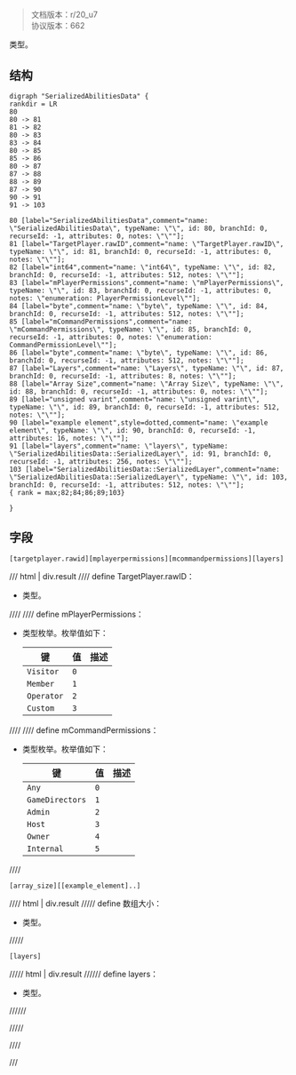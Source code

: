 # <!-- md:samp SerializedAbilitiesData -->

> 文档版本：r/20_u7<br/>协议版本：662

<!-- md:samp SerializedAbilitiesData -->类型。

## 结构

```viz
digraph "SerializedAbilitiesData" {
rankdir = LR
80
80 -> 81
81 -> 82
80 -> 83
83 -> 84
80 -> 85
85 -> 86
80 -> 87
87 -> 88
88 -> 89
87 -> 90
90 -> 91
91 -> 103

80 [label="SerializedAbilitiesData",comment="name: \"SerializedAbilitiesData\", typeName: \"\", id: 80, branchId: 0, recurseId: -1, attributes: 0, notes: \"\""];
81 [label="TargetPlayer.rawID",comment="name: \"TargetPlayer.rawID\", typeName: \"\", id: 81, branchId: 0, recurseId: -1, attributes: 0, notes: \"\""];
82 [label="int64",comment="name: \"int64\", typeName: \"\", id: 82, branchId: 0, recurseId: -1, attributes: 512, notes: \"\""];
83 [label="mPlayerPermissions",comment="name: \"mPlayerPermissions\", typeName: \"\", id: 83, branchId: 0, recurseId: -1, attributes: 0, notes: \"enumeration: PlayerPermissionLevel\""];
84 [label="byte",comment="name: \"byte\", typeName: \"\", id: 84, branchId: 0, recurseId: -1, attributes: 512, notes: \"\""];
85 [label="mCommandPermissions",comment="name: \"mCommandPermissions\", typeName: \"\", id: 85, branchId: 0, recurseId: -1, attributes: 0, notes: \"enumeration: CommandPermissionLevel\""];
86 [label="byte",comment="name: \"byte\", typeName: \"\", id: 86, branchId: 0, recurseId: -1, attributes: 512, notes: \"\""];
87 [label="Layers",comment="name: \"Layers\", typeName: \"\", id: 87, branchId: 0, recurseId: -1, attributes: 8, notes: \"\""];
88 [label="Array Size",comment="name: \"Array Size\", typeName: \"\", id: 88, branchId: 0, recurseId: -1, attributes: 0, notes: \"\""];
89 [label="unsigned varint",comment="name: \"unsigned varint\", typeName: \"\", id: 89, branchId: 0, recurseId: -1, attributes: 512, notes: \"\""];
90 [label="example element",style=dotted,comment="name: \"example element\", typeName: \"\", id: 90, branchId: 0, recurseId: -1, attributes: 16, notes: \"\""];
91 [label="layers",comment="name: \"layers\", typeName: \"SerializedAbilitiesData::SerializedLayer\", id: 91, branchId: 0, recurseId: -1, attributes: 256, notes: \"\""];
103 [label="SerializedAbilitiesData::SerializedLayer",comment="name: \"SerializedAbilitiesData::SerializedLayer\", typeName: \"\", id: 103, branchId: 0, recurseId: -1, attributes: 512, notes: \"\""];
{ rank = max;82;84;86;89;103}

}

```

## 字段

```title='SerializedAbilitiesData'
[targetplayer.rawid][mplayerpermissions][mcommandpermissions][layers]
```

/// html | div.result
//// define
TargetPlayer.rawID：<!-- md:samp int64 -->

- <!-- md:samp int64 -->类型。


////
//// define
mPlayerPermissions：<!-- md:samp byte -->

- <!-- md:samp byte -->类型枚举。枚举值如下：

  |键|值|描述|
  |---|---|---|
  |`Visitor`|`0`||
  |`Member`|`1`||
  |`Operator`|`2`||
  |`Custom`|`3`||



////
//// define
mCommandPermissions：<!-- md:samp byte -->

- <!-- md:samp byte -->类型枚举。枚举值如下：

  |键|值|描述|
  |---|---|---|
  |`Any`|`0`||
  |`GameDirectors`|`1`||
  |`Admin`|`2`||
  |`Host`|`3`||
  |`Owner`|`4`||
  |`Internal`|`5`||



////
```title='Layers'
[array_size][[example_element]..]
```

//// html | div.result
///// define
数组大小：<!-- md:samp unsigned varint -->

- <!-- md:samp unsigned varint -->类型。


/////
```title='示例元素'
[layers]
```

///// html | div.result
////// define
layers：[<!-- md:samp SerializedAbilitiesData::SerializedLayer -->](../types/serializedabilitiesdata__serializedlayer.md)

- <!-- md:samp SerializedAbilitiesData::SerializedLayer -->类型。


//////

/////

////

///

